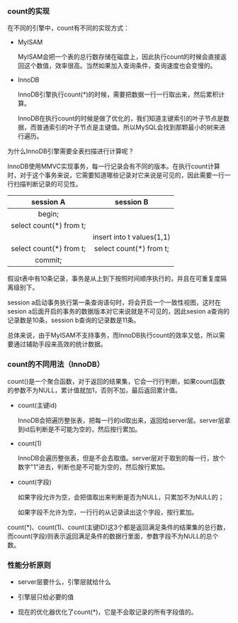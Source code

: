 ### count的实现

在不同的引擎中，count有不同的实现方式：

- MyISAM

  MyISAM会把一个表的总行数存储在磁盘上，因此执行count的时候会直接返回这个数值，效率很高。当然如果加入查询条件，查询速度也会变慢的。

- InnoDB

  InnoDB引擎执行count(*)的时候，需要把数据一行一行取出来，然后累积计算。

  InnoDB在执行count的时候是做了优化的，我们知道主键索引的叶子节点是数据，而普通索引的叶子节点是主键值。所以MySQL会找到那颗最小的树来进行遍历。



为什么InnoDB引擎需要全表扫描进行计算呢？

InnoDB使用MMVC实现事务，每一行记录会有不同的版本。在执行count计算时，对于这个事务来说，它需要知道哪些记录对它来说是可见的，因此需要一行一行扫描判断记录的可见性。

|        session A        |         session B         |
| :---------------------: | :-----------------------: |
|         begin;          |                           |
| select count(*) from t; |                           |
|                         | insert into t values(1,1) |
| select count(*) from t; |  select count(*) from t;  |
|         commit;         |                           |

假设t表中有10条记录，事务是从上到下按照时间顺序执行的，并且在可重复度隔离级别下。

session a启动事务执行第一条查询语句时，将会开启一个一致性视图，这时在sesion a后面开启的事务的数据版本对它来说就是不可见的，因此sesion a查询的记录数是10条，session b查询的记录数是11条。



总体来说，由于MyISAM不支持事务，而InnoDB执行count的效率又低，所以需要通过辅助手段来高效的统计数据。



### count的不同用法（InnoDB）

count()是一个聚合函数，对于返回的结果集，它会一行行判断，如果count函数的参数不为NULL，累计值就加1，否则不加，最后返回累计值。

- count(主键id)

  InnoDB会把遍历整张表，把每一行的id取出来，返回给server层。server层拿到id后判断是不可能为空的，然后按行累加。

- count(1)

  InnoDB会遍历整张表，但是不会去取值。server层对于取到的每一行，放个数字"1"进去，判断也是不可能为空的，然后按行累加。

- count(字段)

  如果字段允许为空，会把值取出来判断是否为NULL，只累加不为NULL的；

  如果字段不允许为空，一行行的从记录读出这个字段，按行累加。

count(*)、count(1)、count(主键ID)这3个都是返回满足条件的结果集的总行数，而count(字段)则表示返回满足条件的数据行里面，参数字段不为NULL的总个数。



### 性能分析原则

- server层要什么，引擎层就给什么

- 引擎层只给必要的值
- 现在的优化器优化了count(*)，它是不会取记录的所有字段值的。

